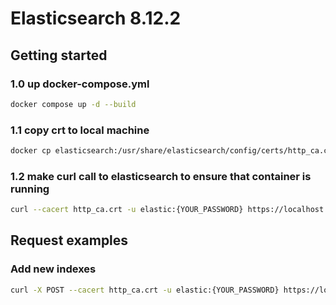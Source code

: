 # Elasticsearch 8.12.2
## Getting started
### 1.0 up docker-compose.yml
```bash
docker compose up -d --build
```
### 1.1 copy crt to local machine
```bash
docker cp elasticsearch:/usr/share/elasticsearch/config/certs/http_ca.crt .
```
### 1.2 make curl call to elasticsearch to ensure that container is running
```bash
curl --cacert http_ca.crt -u elastic:{YOUR_PASSWORD} https://localhost:9200
```
## Request examples
### Add new indexes
```bash
curl -X POST --cacert http_ca.crt -u elastic:{YOUR_PASSWORD} https://localhost:9200/otus-shop/_bulk -H "Content-Type: application/json" --data-binary @./books.js
```
